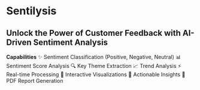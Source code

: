 # **Sentilysis**
## Unlock the Power of Customer Feedback with AI-Driven Sentiment Analysis

**Capabilities**
✨ Sentiment Classification (Positive, Negative, Neutral)
📊 Sentiment Score Analysis
🔍 Key Theme Extraction
📈 Trend Analysis
⚡ Real-time Processing
📱 Interactive Visualizations
🎯 Actionable Insights
📄 PDF Report Generation
